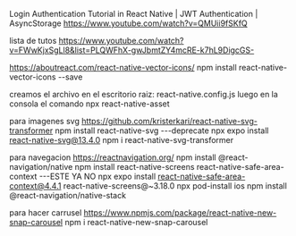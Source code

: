 Login Authentication Tutorial in React Native | JWT Authentication | AsyncStorage
https://www.youtube.com/watch?v=QMUii9fSKfQ

lista de tutos
https://www.youtube.com/watch?v=FWwKjxSgLl8&list=PLQWFhX-gwJbmtZY4mcRE-k7hL9DigcGS-

https://aboutreact.com/react-native-vector-icons/
npm install react-native-vector-icons --save

creamos el archivo en el escritorio raiz:
react-native.config.js
luego en la consola el comando
npx react-native-asset

para imagenes svg
https://github.com/kristerkari/react-native-svg-transformer
npm install react-native-svg ---deprecate
npx expo install react-native-svg@13.4.0
npm i react-native-svg-transformer

para navegacion
https://reactnavigation.org/
npm install @react-navigation/native
npm install react-native-screens react-native-safe-area-context ---ESTE YA NO
npx expo install react-native-safe-area-context@4.4.1 react-native-screens@~3.18.0
npx pod-install ios
npm install @react-navigation/native-stack

para hacer carrusel
https://www.npmjs.com/package/react-native-new-snap-carousel
npm i react-native-new-snap-carousel
